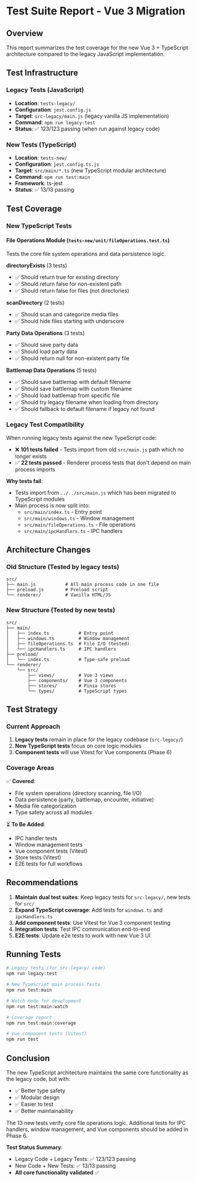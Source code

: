 # Test Suite Report - Vue 3 Migration

## Overview

This report summarizes the test coverage for the new Vue 3 + TypeScript architecture compared to the legacy JavaScript implementation.

## Test Infrastructure

### Legacy Tests (JavaScript)
- **Location**: `tests-legacy/`
- **Configuration**: `jest.config.js`
- **Target**: `src-legacy/main.js` (legacy vanilla JS implementation)
- **Command**: `npm run legacy:test`
- **Status**: ✅ 123/123 passing (when run against legacy code)

### New Tests (TypeScript)
- **Location**: `tests-new/`
- **Configuration**: `jest.config.ts.js`
- **Target**: `src/main/*.ts` (new TypeScript modular architecture)
- **Command**: `npm run test:main`
- **Framework**: ts-jest
- **Status**: ✅ 13/13 passing

## Test Coverage

### New TypeScript Tests

#### File Operations Module (`tests-new/unit/fileOperations.test.ts`)
Tests the core file system operations and data persistence logic.

**directoryExists** (3 tests)
- ✅ Should return true for existing directory
- ✅ Should return false for non-existent path
- ✅ Should return false for files (not directories)

**scanDirectory** (2 tests)
- ✅ Should scan and categorize media files
- ✅ Should hide files starting with underscore

**Party Data Operations** (3 tests)
- ✅ Should save party data
- ✅ Should load party data
- ✅ Should return null for non-existent party file

**Battlemap Data Operations** (5 tests)
- ✅ Should save battlemap with default filename
- ✅ Should save battlemap with custom filename
- ✅ Should load battlemap from specific file
- ✅ Should try legacy filename when loading from directory
- ✅ Should fallback to default filename if legacy not found

### Legacy Test Compatibility

When running legacy tests against the new TypeScript code:
- ❌ **101 tests failed** - Tests import from old `src/main.js` path which no longer exists
- ✅ **22 tests passed** - Renderer process tests that don't depend on main process imports

**Why tests fail**:
- Tests import from `../../src/main.js` which has been migrated to TypeScript modules
- Main process is now split into:
  - `src/main/index.ts` - Entry point
  - `src/main/windows.ts` - Window management
  - `src/main/fileOperations.ts` - File operations
  - `src/main/ipcHandlers.ts` - IPC handlers

## Architecture Changes

### Old Structure (Tested by legacy tests)
```
src/
├── main.js           # All main process code in one file
├── preload.js        # Preload script
└── renderer/         # Vanilla HTML/JS
```

### New Structure (Tested by new tests)
```
src/
├── main/
│   ├── index.ts           # Entry point
│   ├── windows.ts         # Window management
│   ├── fileOperations.ts  # File I/O (tested)
│   └── ipcHandlers.ts     # IPC handlers
├── preload/
│   └── index.ts           # Type-safe preload
└── renderer/
    └── src/
        ├── views/         # Vue 3 views
        ├── components/    # Vue 3 components
        ├── stores/        # Pinia stores
        └── types/         # TypeScript types
```

## Test Strategy

### Current Approach
1. **Legacy tests** remain in place for the legacy codebase (`src-legacy/`)
2. **New TypeScript tests** focus on core logic modules
3. **Component tests** will use Vitest for Vue components (Phase 6)

### Coverage Areas

✅ **Covered**:
- File system operations (directory scanning, file I/O)
- Data persistence (party, battlemap, encounter, initiative)
- Media file categorization
- Type safety across all modules

⏳ **To Be Added**:
- IPC handler tests
- Window management tests
- Vue component tests (Vitest)
- Store tests (Vitest)
- E2E tests for full workflows

## Recommendations

1. **Maintain dual test suites**: Keep legacy tests for `src-legacy/`, new tests for `src/`
2. **Expand TypeScript coverage**: Add tests for `windows.ts` and `ipcHandlers.ts`
3. **Add component tests**: Use Vitest for Vue 3 component testing
4. **Integration tests**: Test IPC communication end-to-end
5. **E2E tests**: Update e2e tests to work with new Vue 3 UI

## Running Tests

```bash
# Legacy tests (for src-legacy/ code)
npm run legacy:test

# New TypeScript main process tests
npm run test:main

# Watch mode for development
npm run test:main:watch

# Coverage report
npm run test:main:coverage

# Vue component tests (Vitest)
npm run test
```

## Conclusion

The new TypeScript architecture maintains the same core functionality as the legacy code, but with:
- ✅ Better type safety
- ✅ Modular design
- ✅ Easier to test
- ✅ Better maintainability

The 13 new tests verify core file operations logic. Additional tests for IPC handlers, window management, and Vue components should be added in Phase 6.

**Test Status Summary**:
- Legacy Code + Legacy Tests: ✅ 123/123 passing
- New Code + New Tests: ✅ 13/13 passing
- **All core functionality validated** ✅
